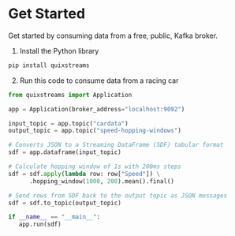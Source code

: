# Get Started

Get started by consuming data from a free, public, Kafka broker.

1. Install the Python library

```sh
pip install quixstreams
```

2. Run this code to consume data from a racing car

```py
from quixstreams import Application

app = Application(broker_address="localhost:9092")

input_topic = app.topic("cardata")
output_topic = app.topic("speed-hopping-windows")

# Converts JSON to a Streaming DataFrame (SDF) tabular format
sdf = app.dataframe(input_topic)

# Calculate hopping window of 1s with 200ms steps
sdf = sdf.apply(lambda row: row["Speed"]) \
      .hopping_window(1000, 200).mean().final() 

# Send rows from SDF back to the output topic as JSON messages
sdf = sdf.to_topic(output_topic)

if __name__ == "__main__":
   app.run(sdf)

```